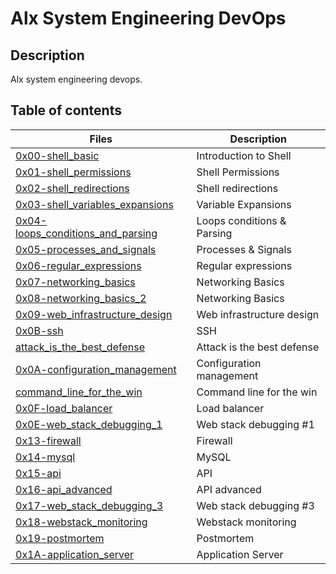 # Alx System Engineering DevOps

## Description
Alx system engineering devops.

## Table of contents
Files | Description
----- | -----------
[0x00-shell_basic](0x00-shell_basic) | Introduction to Shell
[0x01-shell_permissions](0x01-shell_permissions) | Shell Permissions
[0x02-shell_redirections](0x02-shell_redirections) | Shell redirections
[0x03-shell_variables_expansions](0x03-shell_variables_expansions) | Variable Expansions
[0x04-loops_conditions_and_parsing](0x04-loops_conditions_and_parsing) | Loops conditions  & Parsing
[0x05-processes_and_signals](0x05-processes_and_signals) | Processes & Signals
[0x06-regular_expressions](0x06-regular_expressions) | Regular expressions
[0x07-networking_basics](0x07-networking_basics) | Networking Basics
[0x08-networking_basics_2](0x08-networking_basics_2) | Networking Basics
[0x09-web_infrastructure_design](0x09-web_infrastructure_design) | Web infrastructure design 
[0x0B-ssh](0x0B-ssh) | SSH
[attack_is_the_best_defense](attack_is_the_best_defense) | Attack is the best defense
[0x0A-configuration_management](0x0A-configuration_management) | Configuration management
[command_line_for_the_win](command_line_for_the_win) | Command line for the win
[0x0F-load_balancer](0x0F-load_balancer) | Load balancer
[0x0E-web_stack_debugging_1](0x0E-web_stack_debugging_1) | Web stack debugging #1
[0x13-firewall](0x13-firewall) | Firewall
[0x14-mysql](0x14-mysql) | MySQL
[0x15-api](0x15-api)| API
[0x16-api_advanced](0x16-api_advanced) | API advanced
[0x17-web_stack_debugging_3](0x17-web_stack_debugging_3) | Web stack debugging #3
[0x18-webstack_monitoring](0x18-webstack_monitoring) | Webstack monitoring
[0x19-postmortem](0x19-postmortem) | Postmortem
[0x1A-application_server](0x1A-application_server) | Application Server
